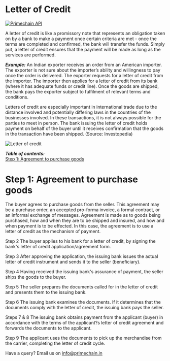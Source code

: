 # Letter of Credit

[![Primechain API](https://img.shields.io/badge/Built%20by-Primechain-blue.svg)](http://www.primechaintech.com/)

A letter of credit is like a promissory note that represents an obligation taken on by a bank to make a payment once certain criteria are met - once the terms are completed and confirmed, the bank will transfer the funds. Simply put, a letter of credit ensures that the payment will be made as long as the services are performed.

***Example:*** An Indian exporter receives an order from an American importer. The exporter is not sure about the importer’s ability and willingness to pay once the order is delivered. The exporter requests for a letter of credit from the importer. The importer then applies for a letter of credit from its bank (where it has adequate funds or credit line). Once the goods are shipped, the bank pays the exporter subject to fulfilment of relevant terms and conditions. 

Letters of credit are especially important in international trade due to the distance involved and potentially differing laws in the countries of the businesses involved. In these transactions, it is not always possible for the parties to meet in person. The bank issuing the letter of credit holds payment on behalf of the buyer until it receives confirmation that the goods in the transaction have been shipped. (Source: Investopedia)

![Letter of credit](http://www.primechaintech.com/img/api_documentation/trade-chain.jpg)

***Table of contents:***   
[Step 1: Agreement to purchase goods](#step-1:-agreement-to-purchase-goods)   

# Step 1: Agreement to purchase goods
The buyer agrees to purchase goods from the seller. This agreement may be a purchase order, an accepted pro-forma invoice, a formal contract, or an informal exchange of messages. Agreement is made as to goods being purchased, how and when they are to be shipped and insured, and how and when payment is to be effected. In this case, the agreement is to use a letter of credit as the mechanism of payment.

Step 2 The buyer applies to his bank for a letter of credit, by signing the bank's letter of credit application/agreement form.

Step 3 After approving the application, the issuing bank issues the actual letter of credit instrument and sends it to the seller (beneficiary).

Step 4 Having received the issuing bank's assurance of payment, the seller ships the goods to the buyer.

Step 5 The seller prepares the documents called for in the letter of credit and presents them to the issuing bank.

Step 6 The issuing bank examines the documents. If it determines that the documents comply with the letter of credit, the issuing bank pays the seller.

Steps 7 & 8 The issuing bank obtains payment from the applicant (buyer) in accordance with the terms of the applicant?s letter of credit agreement and forwards the documents to the applicant.

Step 9 The applicant uses the documents to pick up the merchandise from the carrier, completing the letter of credit cycle.




Have a query? Email us on info@primechain.in
